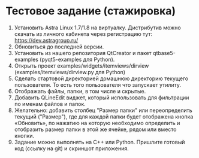 # Тестовое задание (стажировка)

1. Установить Astra Linux 1.7/1.8 на виртуалку. Дистрибутив можно скачать из личного кабинета через регистрацию тут: https://dev.astragroup.ru/
2. Обновиться до последней версии.
3. Установить из нашего репозитория QtCreator и пакет qtbase5-examples (pyqt5-examples для Python).
4. Открыть проект examples/widgets/itemviews/dirview (examples/itemviews/dirview.py для Python)
5. Сделать стартовой директорией домашнюю директорию текущего пользователя. То есть того пользователя что запускает утилиту.
6. Отображать файлы, папки, в том числе и скрытые.
7. Добавить QLineEdit виджет, который использовать для фильтрации по именам файлов и папок.
8. Желательно: добавить столбец "Размер папки" или переопределить текущий ("Размер"), где для каждой папки будет отображена кнопка «Обновить», по нажатию на которую необходимо определить и отобразить размер папки в этой же ячейке, рядом или вместо кнопки.
9. Задание можно выполнять на C++ или Python. Пришлите готовый код (ссылку на git) и скриншот приложения.
